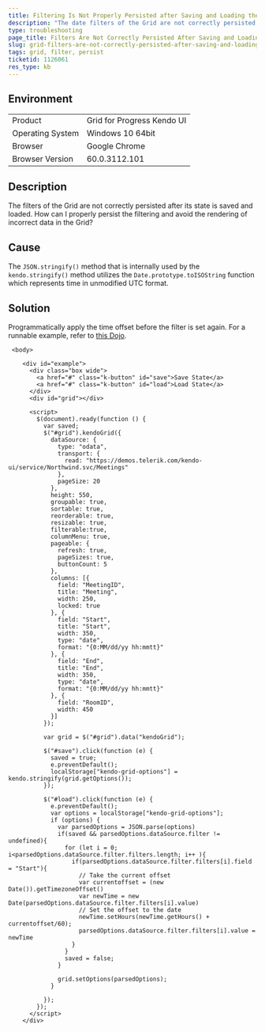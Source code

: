 ```yaml
---
title: Filtering Is Not Properly Persisted after Saving and Loading the State of the Grid
description: "The date filters of the Grid are not correctly persisted after kendo.stringify is applied."
type: troubleshooting
page_title: Filters Are Not Correctly Persisted After Saving and Loading the Grid State | Kendo UI Grid
slug: grid-filters-are-not-correctly-persisted-after-saving-and-loading-the-grid-stateposition
tags: grid, filter, persist
ticketid: 1126061
res_type: kb
---
```


## Environment

<table>
 <tr>
  <td>Product</td>
  <td>Grid for Progress Kendo UI</td>
 </tr>
 <tr>
  <td>Operating System</td>
  <td>Windows 10 64bit</td>
 </tr>
 <tr>
  <td>Browser</td>
  <td>Google Chrome</td>
 </tr>
 <tr>
  <td>Browser Version</td>
  <td>60.0.3112.101</td>
 </tr>
</table>

## Description

The filters of the Grid are not correctly persisted after its state is saved and loaded. How can I properly persist the filtering and avoid the rendering of incorrect data in the Grid?

## Cause

The `JSON.stringify()` method that is internally used by the `kendo.stringify()` method utilizes the `Date.prototype.toISOString` function which represents time in unmodified UTC format.

## Solution

Programmatically apply the time offset before the filter is set again. For a runnable example, refer to [this Dojo](http://dojo.telerik.com/EgAQUR/4).

```
 <body>

    <div id="example">
      <div class="box wide">
        <a href="#" class="k-button" id="save">Save State</a>
        <a href="#" class="k-button" id="load">Load State</a>
      </div>
      <div id="grid"></div>

      <script>
        $(document).ready(function () {
          var saved;
          $("#grid").kendoGrid({
            dataSource: {
              type: "odata",
              transport: {
                read: "https://demos.telerik.com/kendo-ui/service/Northwind.svc/Meetings"
              },
              pageSize: 20
            },
            height: 550,
            groupable: true,
            sortable: true,
            reorderable: true,
            resizable: true,
            filterable:true,
            columnMenu: true,
            pageable: {
              refresh: true,
              pageSizes: true,
              buttonCount: 5
            },
            columns: [{
              field: "MeetingID",
              title: "Meeting",
              width: 250,
              locked: true
            }, {
              field: "Start",
              title: "Start",
              width: 350,
              type: "date",
              format: "{0:MM/dd/yy hh:mmtt}"
            }, {
              field: "End",
              title: "End",
              width: 350,
              type: "date",
              format: "{0:MM/dd/yy hh:mmtt}"
            }, {
              field: "RoomID",
              width: 450
            }]
          });

          var grid = $("#grid").data("kendoGrid");

          $("#save").click(function (e) {
            saved = true;
            e.preventDefault();
            localStorage["kendo-grid-options"] = kendo.stringify(grid.getOptions());
          });

          $("#load").click(function (e) {
            e.preventDefault();
            var options = localStorage["kendo-grid-options"];
            if (options) {
              var parsedOptions = JSON.parse(options)
              if(saved && parsedOptions.dataSource.filter != undefined){
                for (let i = 0; i<parsedOptions.dataSource.filter.filters.length; i++ ){
                  if(parsedOptions.dataSource.filter.filters[i].field = "Start"){
                    // Take the current offset
                    var currentoffset = (new Date()).getTimezoneOffset()
                    var newTime = new Date(parsedOptions.dataSource.filter.filters[i].value)
                    // Set the offset to the date
                    newTime.setHours(newTime.getHours() + currentoffset/60);
                    parsedOptions.dataSource.filter.filters[i].value = newTime
                  }
                }
                saved = false;
              }

              grid.setOptions(parsedOptions);
            }

          });
        });
      </script>
    </div>

```

